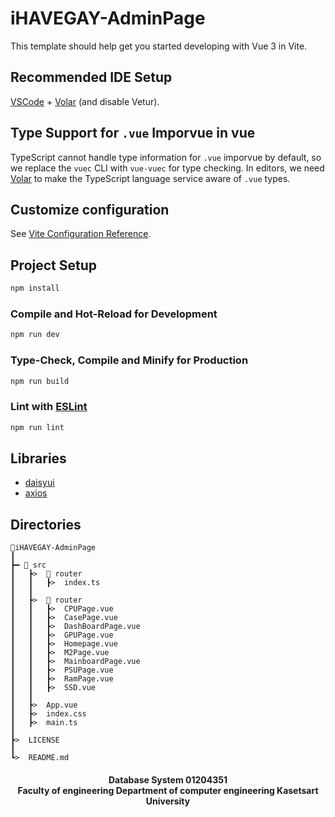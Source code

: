 # iHAVEGAY-AdminPage

This template should help get you started developing with Vue 3 in Vite.

## Recommended IDE Setup

[VSCode](https://code.visualstudio.com/) + [Volar](https://marketplace.visualstudio.com/items?itemName=Vue.volar) (and disable Vetur).

## Type Support for `.vue` Imporvue in vue

TypeScript cannot handle type information for `.vue` imporvue by default, so we replace the `vuec` CLI with `vue-vuec` for type checking. In editors, we need [Volar](https://marketplace.visualstudio.com/items?itemName=Vue.volar) to make the TypeScript language service aware of `.vue` types.

## Customize configuration

See [Vite Configuration Reference](https://vite.dev/config/).

## Project Setup

```sh
npm install
```

### Compile and Hot-Reload for Development

```sh
npm run dev
```

### Type-Check, Compile and Minify for Production

```sh
npm run build
```

### Lint with [ESLint](https://eslint.org/)

```sh
npm run lint
```

## Libraries

- [daisyui](https://daisyui.com/docs/install/)
- [axios](https://github.com/axios/axios)



## Directories
```
📱iHAVEGAY-AdminPage
┃
┣━ 📁 src
┃   ┣>  📁 router
┃   ┃   ┣>  index.ts
┃   ┃
┃   ┣>  📁 router
┃   ┃   ┣>  CPUPage.vue
┃   ┃   ┣>  CasePage.vue
┃   ┃   ┣>  DashBoardPage.vue
┃   ┃   ┣>  GPUPage.vue
┃   ┃   ┣>  Homepage.vue
┃   ┃   ┣>  M2Page.vue
┃   ┃   ┣>  MainboardPage.vue
┃   ┃   ┣>  PSUPage.vue
┃   ┃   ┣>  RamPage.vue
┃   ┃   ┣>  SSD.vue
┃   ┃
┃   ┣>  App.vue
┃   ┣>  index.css
┃   ┣>  main.ts
┃
┣>  LICENSE
┃
┗>  README.md
```

<h4 align="center">Database System 01204351 <br> Faculty of engineering  Department of computer engineering Kasetsart University</h4>
